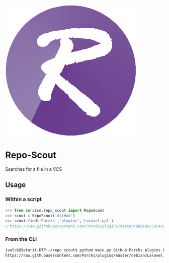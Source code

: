 ![Repo scout](RepoScout.png)
# Repo-Scout
Searches for a file in a VCS

## Usage
### Within a script
```python
>>> from service.repo_scout import RepoScout
>>> scout = RepoScout('GitHub')
>>> scout.find('Parcks','plugins','Laravel.ppl')
u'https://raw.githubusercontent.com/Parcks/plugins/master/debian/Laravel.ppl'
```

### From the CLI
```sh
jvalck@Setarit-DTP:~/repo_scout$ python main.py GitHub Parcks plugins Laravel.ppl
https://raw.githubusercontent.com/Parcks/plugins/master/debian/Laravel.ppl
```
